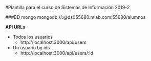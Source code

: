 #Plantilla para el curso de Sistemas de Información 2019-2

###BD mongo mongodb://<dbuser>:<dbpassword>@ds055680.mlab.com:55680/alumnos


**API URLs**

* Todos los usuarios
  * http://localhost:3000/api/users
* Un usuario by ids
  * http://localhost:3000/api/users/:id
